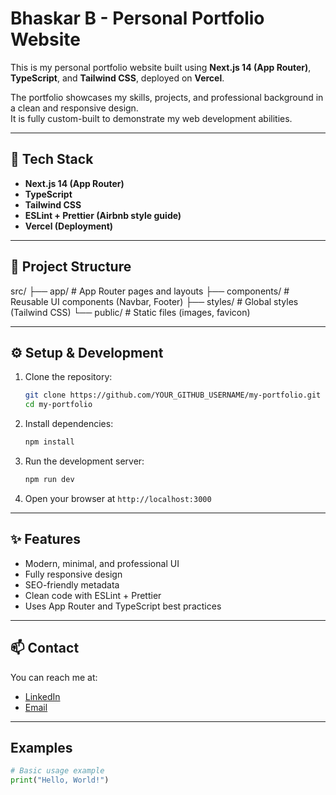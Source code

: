 # Bhaskar B - Personal Portfolio Website

This is my personal portfolio website built using **Next.js 14 (App Router)**, **TypeScript**, and **Tailwind CSS**, deployed on **Vercel**.

The portfolio showcases my skills, projects, and professional background in a clean and responsive design.  
It is fully custom-built to demonstrate my web development abilities.

---

## 🚀 Tech Stack

- **Next.js 14 (App Router)**
- **TypeScript**
- **Tailwind CSS**
- **ESLint + Prettier (Airbnb style guide)**
- **Vercel (Deployment)**

---

## 📁 Project Structure

src/
├── app/            # App Router pages and layouts
├── components/     # Reusable UI components (Navbar, Footer)
├── styles/         # Global styles (Tailwind CSS)
└── public/         # Static files (images, favicon)

---

## ⚙️ Setup & Development

1. Clone the repository:
    ```bash
    git clone https://github.com/YOUR_GITHUB_USERNAME/my-portfolio.git
    cd my-portfolio
    ```

2. Install dependencies:
    ```bash
    npm install
    ```

3. Run the development server:
    ```bash
    npm run dev
    ```

4. Open your browser at `http://localhost:3000`

---

## ✨ Features

- Modern, minimal, and professional UI
- Fully responsive design
- SEO-friendly metadata
- Clean code with ESLint + Prettier
- Uses App Router and TypeScript best practices

---

## 📫 Contact

You can reach me at:

- [LinkedIn](https://linkedin.com/in/bhaskar-kuruvangattil-rejis-a0452330a)
- [Email](bkuruvangattilrejis@gmail.com)

---


## Examples

```python
# Basic usage example
print("Hello, World!")
```


